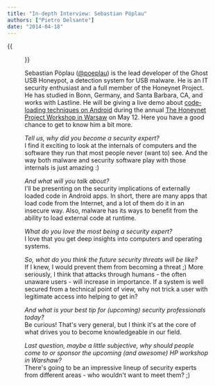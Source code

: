 ```yaml
---
title: "In-depth Interview: Sebastian Pöplau"
authors: ["Pietro Delsante"]
date: "2014-04-18"
---
```

{{<figure src="images/banner.png" alt="Banner" width="50%">}}

Sebastian Pöplau ([@poeplau](https://twitter.com/poeplau)) is the lead developer of the Ghost USB Honeypot, a detection system for USB malware. He is an IT security enthusiast and a full member of the Honeynet Project. He has studied in Bonn, Germany, and Santa Barbara, CA, and works with Lastline. He will be giving a live demo about [code-loading techniques on Android](http://warsaw2014.honeynet.org/briefings.html#demo3) during the annual [The Honeynet Project Workshop in Warsaw](http://warsaw2014.honeynet.org/) on May 12. Here you have a good chance to get to know him a bit more.  
  
_Tell us, why did you become a security expert?_  
I find it exciting to look at the internals of computers and the software they run that most people never (want to) see. And the way both malware and security software play with those internals is just amazing :)  
  
_And what will you talk about?_  
I'll be presenting on the security implications of externally loaded code in Android apps. In short, there are many apps that load code from the Internet, and a lot of them do it in an insecure way. Also, malware has its ways to benefit from the ability to load external code at runtime.  
  
_What do you love the most being a security expert?_  
I love that you get deep insights into computers and operating systems.  
  
_So, what do you think the future security threats will be like?_  
If I knew, I would prevent them from becoming a threat ;) More seriously, I think that attacks through humans - the often unaware users - will increase in importance. If a system is well secured from a technical point of view, why not trick a user with legitimate access into helping to get in?  
  
_And what is your best tip for (upcoming) security professionals today?_  
Be curious! That's very general, but I think it's at the core of what drives you to become knowledgeable in our field.  
  
_Last question, maybe a little subjective, why should people come to or sponsor the upcoming (and awesome) HP workshop in Warshaw?_  
There's going to be an impressive lineup of security experts from different areas - who wouldn't want to meet them? ;)

